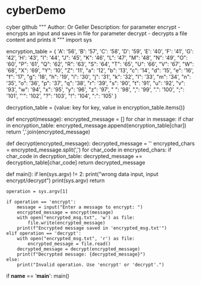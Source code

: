 # cyberDemo
cyber github
"""
Author: Or Geller
Description:
for parameter encrypt - encrypts an input and saves in file
for parameter decrypt - decrypts a file content and prints it
"""
import sys


encryption_table = {
        'A': '56', 'B': '57', 'C': '58', 'D': '59', 'E': '40', 'F': '41', 'G': '42', 'H': '43', "I": '44', "J": '45',
        "K": '46', "L": '47', "M": '48', "N": '49', "O": '60', "P": '61', "Q": '62', "R": '63', "S": '64', "T": '65',
        "U": '66', "V": '67', "W": '68', "X": '69', "Y": '10', "Z": '11', "a": '12', "b": '13', "c": '14', "d": '15',
        "e": '16', "f": '17', "g": '18', "h": '19', "i": '30', "j": '31', "k": '32', "l": '33', "m": '34', "n": '35',
        "o": '36', "p": '37', "q": '38', "r": '39', "s": '90', "t": '91', "u": '92', "v": '93', "w": '94', "x": '95',
        "y": '96', "z": '97', " ": '98', ",": '99', ".": '100', ";": '101', "'": '102', "?": '103', "!": '104',
        ":": '105'
}

decryption_table = {value: key for key, value in encryption_table.items()}


def encrypt(message):
    encrypted_message = []
    for char in message:
        if char in encryption_table:
            encrypted_message.append(encryption_table[char])
    return ','.join(encrypted_message)


def decrypt(encrypted_message):
    decrypted_message = ''
    encrypted_chars = encrypted_message.split(',')
    for char_code in encrypted_chars:
        if char_code in decryption_table:
            decrypted_message += decryption_table[char_code]
    return decrypted_message


def main():
    if len(sys.argv) != 2:
        print("wrong data input, input encrypt/decrypt")
        print(sys.argv)
        return

    operation = sys.argv[1]

    if operation == 'encrypt':
        message = input("Enter a message to encrypt: ")
        encrypted_message = encrypt(message)
        with open("encrypted_msg.txt", 'w') as file:
            file.write(encrypted_message)
        print(f"Encrypted message saved in 'encrypted_msg.txt'")
    elif operation == 'decrypt':
        with open("encrypted_msg.txt", 'r') as file:
            encrypted_message = file.read()
        decrypted_message = decrypt(encrypted_message)
        print(f"Decrypted message: {decrypted_message}")
    else:
        print("Invalid operation. Use 'encrypt' or 'decrypt'.")


if __name__ == '__main__':
    main()

